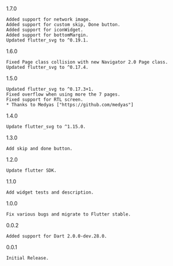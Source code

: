1.7.0

    Added support for network image.
    Added support for custom skip, Done button.
    Added support for iconWidget.
    Added support for bottomMargin.
    Updated flutter_svg to ^0.19.1.

1.6.0

    Fixed Page class collision with new Navigator 2.0 Page class.
    Updated flutter_svg to ^0.17.4.

1.5.0

    Updated flutter_svg to ^0.17.3+1.
    Fixed overflow when using more the 7 pages.
    Fixed support for RTL screen.
    * Thanks to Medyas ["https://github.com/medyas"]

1.4.0

    Update flutter_svg to ^1.15.0.

1.3.0

    Add skip and done button.
    
1.2.0

    Update flutter SDK.

1.1.0

    Add widget tests and description.

1.0.0

    Fix various bugs and migrate to Flutter stable.

0.0.2

    Added support for Dart 2.0.0-dev.28.0.

0.0.1

    Initial Release.

